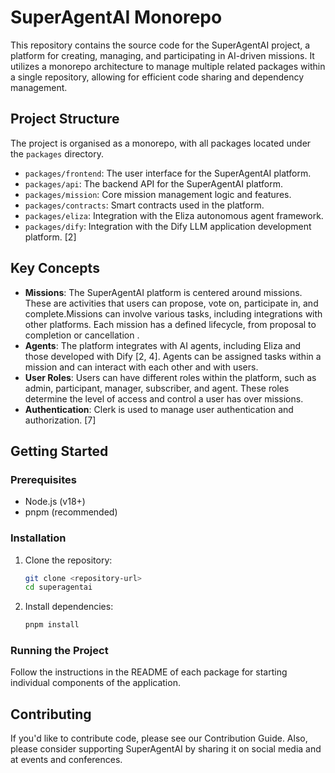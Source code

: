 # SuperAgentAI Monorepo

This repository contains the source code for the SuperAgentAI project, a platform for creating, managing, and participating in AI-driven missions. It utilizes a monorepo architecture to manage multiple related packages within a single repository, allowing for efficient code sharing and dependency management.

## Project Structure

The project is organised as a monorepo, with all packages located under the `packages` directory.

*   `packages/frontend`: The user interface for the SuperAgentAI platform.
*   `packages/api`: The backend API for the SuperAgentAI platform.
*   `packages/mission`: Core mission management logic and features.
*   `packages/contracts`: Smart contracts used in the platform.
*   `packages/eliza`: Integration with the Eliza autonomous agent framework.
*   `packages/dify`: Integration with the Dify LLM application development platform. [2]

## Key Concepts

*   **Missions**: The SuperAgentAI platform is centered around missions. These are activities that users can propose, vote on, participate in, and complete.Missions can involve various tasks, including integrations with other platforms. Each mission has a defined lifecycle, from proposal to completion or cancellation .
*   **Agents**: The platform integrates with AI agents, including Eliza and those developed with Dify [2, 4]. Agents can be assigned tasks within a mission and can interact with each other and with users.
*   **User Roles**: Users can have different roles within the platform, such as admin, participant, manager, subscriber, and agent. These roles determine the level of access and control a user has over missions.
*  **Authentication**: Clerk is used to manage user authentication and authorization. [7]

## Getting Started

### Prerequisites

*   Node.js (v18+)
*   pnpm (recommended)

### Installation

1.  Clone the repository:

    ```bash
    git clone <repository-url>
    cd superagentai
    ```
2.  Install dependencies:

    ```bash
    pnpm install
    ```

### Running the Project

Follow the instructions in the README of each package for starting individual components of the application.

## Contributing

If you'd like to contribute code, please see our Contribution Guide. Also, please consider supporting SuperAgentAI by sharing it on social media and at events and conferences.

